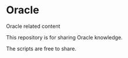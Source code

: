# Oracle
Oracle related content

This repository is for sharing Oracle knowledge.

The scripts are free to share.
